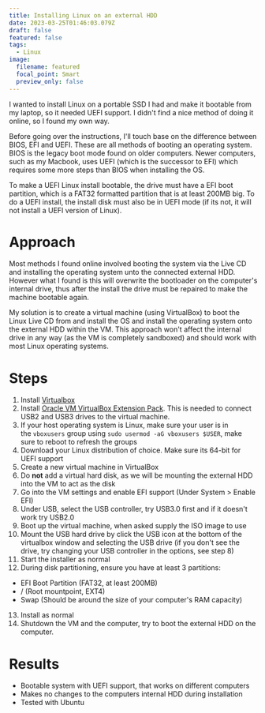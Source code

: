```yaml
---
title: Installing Linux on an external HDD
date: 2023-03-25T01:46:03.079Z
draft: false
featured: false
tags:
  - Linux
image:
  filename: featured
  focal_point: Smart
  preview_only: false
---
```

I wanted to install Linux on a portable SSD I had and make it bootable from my laptop, so it needed UEFI support. I didn't find a nice method of doing it online, so I found my own way.

Before going over the instructions, I'll touch base on the difference between BIOS, EFI and UEFI. These are all methods of booting an operating system. BIOS is the legacy boot mode found on older computers. Newer computers, such as my Macbook, uses UEFI (which is the successor to EFI) which requires some more steps than BIOS when installing the OS.

To make a UEFI Linux install bootable, the drive must have a EFI boot partition, which is a FAT32 formatted partition that is at least 200MB big. To do a UEFI install, the install disk must also be in UEFI mode (if its not, it will not install a UEFI version of Linux).

# [](https://github.com/ignaslaude/starter-hugo-academic/blob/main/content/post/installing-linux-on-an-external-hdd/index.md#approach)Approach

Most methods I found online involved booting the system via the Live CD and installing the operating system unto the connected external HDD. However what I found is this will overwrite the bootloader on the computer's internal drive, thus after the install the drive must be repaired to make the machine bootable again.

My solution is to create a virtual machine (using VirtualBox) to boot the Linux Live CD from and install the OS and install the operating system onto the external HDD within the VM. This approach won't affect the internal drive in any way (as the VM is completely sandboxed) and should work with most Linux operating systems.

# [](https://github.com/ignaslaude/starter-hugo-academic/blob/main/content/post/installing-linux-on-an-external-hdd/index.md#steps)Steps

1. Install [Virtualbox](https://www.virtualbox.org/wiki/Downloads)
2. Install [Oracle VM VirtualBox Extension Pack](https://www.virtualbox.org/wiki/Downloads). This is needed to connect USB2 and USB3 drives to the virtual machine.
3. If your host operating system is Linux, make sure your user is in the `vboxusers` group using `sudo usermod -aG vboxusers $USER`, make sure to reboot to refresh the groups
4. Download your Linux distribution of choice. Make sure its 64-bit for UEFI support
5. Create a new virtual machine in VirtualBox
6. Do **not** add a virtual hard disk, as we will be mounting the external HDD into the VM to act as the disk
7. Go into the VM settings and enable EFI support (Under System > Enable EFI)
8. Under USB, select the USB controller, try USB3.0 first and if it doesn't work try USB2.0
9. Boot up the virtual machine, when asked supply the ISO image to use
10. Mount the USB hard drive by click the USB icon at the bottom of the virtualbox window and selecting the USB drive (if you don't see the drive, try changing your USB controller in the options, see step 8)
11. Start the installer as normal
12. During disk partitioning, ensure you have at least 3 partitions:

* EFI Boot Partition (FAT32, at least 200MB)
* / (Root mountpoint, EXT4)
* Swap (Should be around the size of your computer's RAM capacity)

13. Install as normal
14. Shutdown the VM and the computer, try to boot the external HDD on the computer.

# [](https://github.com/ignaslaude/starter-hugo-academic/blob/main/content/post/installing-linux-on-an-external-hdd/index.md#results)Results

* Bootable system with UEFI support, that works on different computers
* Makes no changes to the computers internal HDD during installation
* Tested with Ubuntu